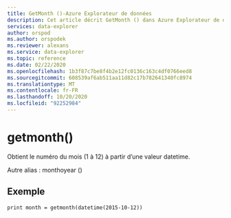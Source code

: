 ```yaml
---
title: GetMonth ()-Azure Explorateur de données
description: Cet article décrit GetMonth () dans Azure Explorateur de données.
services: data-explorer
author: orspod
ms.author: orspodek
ms.reviewer: alexans
ms.service: data-explorer
ms.topic: reference
ms.date: 02/22/2020
ms.openlocfilehash: 1b3f87c7be8f4b2e12fc0136c163c4df0766eed8
ms.sourcegitcommit: 608539af6ab511aa11d82c17b782641340fc8974
ms.translationtype: MT
ms.contentlocale: fr-FR
ms.lasthandoff: 10/20/2020
ms.locfileid: "92252984"
---
```

# <a name="getmonth"></a>getmonth()

Obtient le numéro du mois (1 à 12) à partir d’une valeur datetime.

Autre alias : monthoyear ()

## <a name="example"></a>Exemple

<!-- csl: https://help.kusto.windows.net/Samples -->
```kusto
print month = getmonth(datetime(2015-10-12))
```
